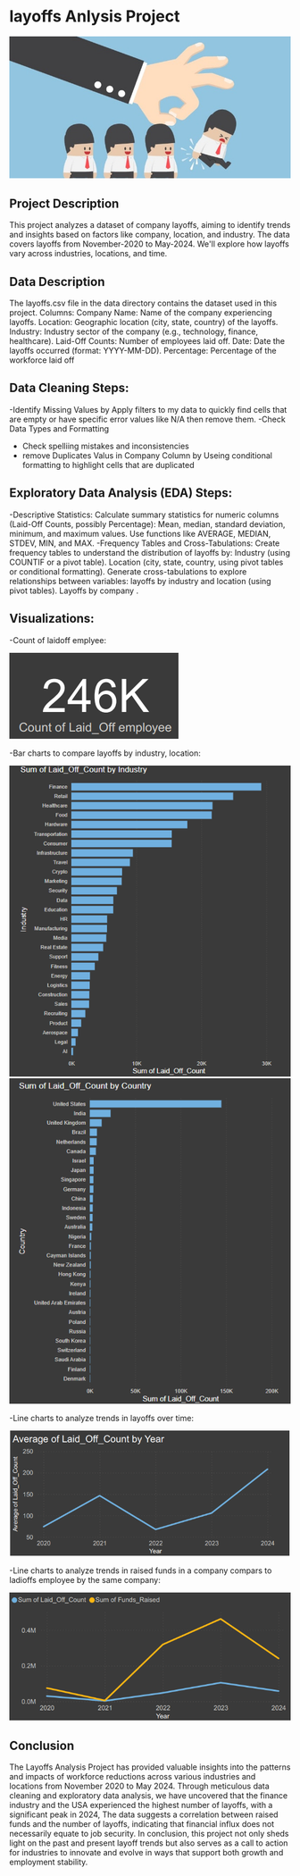 # layoffs Anlysis Project
![](layoffs.jpg)


## Project Description

This project analyzes a dataset of company layoffs, aiming to identify trends and insights based on factors like company, location, and industry.
The data covers layoffs from November-2020 to May-2024. We'll explore how layoffs vary across industries, locations, and time.

## Data Description
The layoffs.csv file in the data directory contains the dataset used in this
project.
Columns:
Company Name: Name of the company experiencing layoffs.
Location: Geographic location (city, state, country) of the layoffs.
Industry: Industry sector of the company (e.g., technology, finance,
healthcare).
Laid-Off Counts: Number of employees laid off.
Date: Date the layoffs occurred (format: YYYY-MM-DD).
Percentage: Percentage of the workforce laid off 
## Data Cleaning Steps:
-Identify Missing Values by Apply filters to my data to quickly find cells that are empty or have specific error values like N/A then remove them.
-Check Data Types and Formatting
- Check spelliing mistakes and inconsistencies
- remove Duplicates Valus in Company Column by Useing conditional formatting to highlight cells that are duplicated
## Exploratory Data Analysis (EDA) Steps:
-Descriptive Statistics:
Calculate summary statistics for numeric columns (Laid-Off Counts,
possibly Percentage):  Mean, median, standard deviation, minimum, and maximum values. Use functions like AVERAGE, MEDIAN, STDEV, MIN, and MAX.
-Frequency Tables and Cross-Tabulations:
Create frequency tables to understand the distribution of layoffs by:
Industry (using COUNTIF or a pivot table).
Location (city, state, country, using pivot tables or conditional formatting).
Generate cross-tabulations to explore relationships between variables:
layoffs by industry and location (using pivot tables).
Layoffs by company .
## Visualizations:
-Count of laidoff emplyee: 


![](count_of_laidoff_employee.png)       

-Bar charts to compare layoffs by industry, location:


![](ladioff_by_industry.png)                    ![](ladioff_by_country.png)

-Line charts to analyze trends in layoffs over time:

![](Average_of_Laid_Off_Count_by_Year.png)

-Line charts to analyze trends in raised funds in a company compars to ladioffs employee by the same company:


![](relationship_between_funds_and_laidoffs.png) 

## Conclusion

The Layoffs Analysis Project has provided valuable insights into the patterns and impacts of workforce reductions across various industries and locations from November 2020 to May 2024. Through meticulous data cleaning and exploratory data analysis, we have uncovered that the finance industry and the USA experienced the highest number of layoffs, with a significant peak in 2024, The data suggests a correlation between raised funds and the number of layoffs, indicating that financial influx does not necessarily equate to job security.
In conclusion, this project not only sheds light on the past and present layoff trends but also serves as a call to action for industries to innovate and evolve in ways that support both growth and employment stability.






